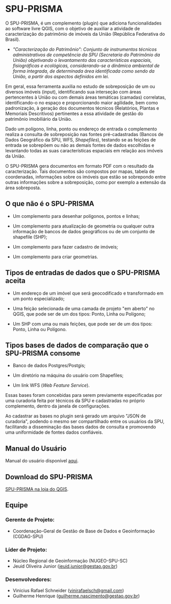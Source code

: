 # SPU-PRISMA

O SPU-PRISMA, é um complemento (plugin) que adiciona funcionalidades ao software livre QGIS, com o objetivo de auxiliar a atividade de caracterização do patrimônio de imóveis da União (República Federativa do Brasil).

* *"Caracterização do Patrimônio": Conjunto de instrumentos técnicos administrativos de competência da SPU (Secretaria do Patrimônio da União) objetivando o levantamento das características espaciais, fisiográficas e ecológicas, considerando-se a dinâmica ambiental de forma integrada, de determinada área identificada como sendo da União, a partir dos aspectos definidos em lei.*

Em geral, essa ferramenta auxilia no estudo de sobreposição de um ou diversos imóveis (input), identificando sua interseção com áreas pertencentes à União ou com demais áreas temáticas (camadas) correlatas, identificando-o no espaço e proporcionando maior agilidade, bem como padronização, à geração dos documentos técnicos (Relatórios, Plantas e Memoriais Descritivos) pertinentes a essa atividade de gestão do patrimônio imobiliário da União.

Dado um polígono, linha, ponto ou endereço de entrada o complemento realiza a consulta de sobreposição nas fontes pré-cadastradas (Bancos de Dados Geográfico da SPU, WFS, *Shapefiles*), testando se as feições de entrada se sobrepõem ou não as demais fontes de dados escolhidas e levantando todas as suas características espaciais em relação aos imóveis da União. 

O SPU-PRISMA gera documentos em formato PDF com o resultado da caracterização. Tais documentos são compostos por mapas, tabela de coordenadas, informações sobre os imóveis que estão se sobrepondo entre outras informações sobre a sobreposição, como por exemplo a extensão da área sobreposta. 


## O que não é o SPU-PRISMA

* Um complemento para desenhar polígonos, pontos e linhas;

* Um complemento para atualização de geometria ou qualquer outra informação de bancos de dados geográficos ou de um conjunto de shapefile (SHP);

* Um complemento para fazer cadastro de imóveis;

* Um complemento para criar geometrias.


## Tipos de entradas de dados que o SPU-PRISMA aceita 

* Um endereço de um imóvel que será geocodificado e transformado em um ponto especializado;

* Uma feição selecionada de uma camada de projeto "em aberto" no QGIS, que pode ser de um dos tipos: Ponto, Linha ou Polígono;

* Um SHP com uma ou mais feições, que pode ser de um dos tipos: Ponto, Linha ou Polígono.


## Tipos bases de dados de comparação que o SPU-PRISMA consome

* Banco de dados Postgres/Postgis;

* Um diretório na máquina do usuário com Shapefiles;

* Um link WFS (*Web Feature Service*).

Essas bases foram concebidas para serem previamente especificadas por uma curadoria feita por técnicos da SPU e cadastradas no próprio complemento, dentro da janela de configurações.  

Ao cadastrar as bases no plugin será gerado um arquivo "JSON de curadoria", podendo o mesmo ser compartilhado entre os usuários da SPU, facilitando a disseminação das bases dados de consulta e promovendo uma uniformidade de fontes dados confiáveis.


## Manual do Usuário

Manual do usuário disponível [aqui](https://github.com/cgdag/SPU-Prisma/tree/master/docs/manual_usuario).


## Download do SPU-PRISMA

[SPU-PRISMA na loja do QGIS](https://plugins.qgis.org/plugins/prisma/). 


## Equipe

### Gerente de Projeto: 
* Coordenação-Geral de Gestão de Base de Dados e Geoinformação (CGDAG-SPU)

### Líder de Projeto:
* Núcleo Regional de Geoinformação (NUGEO-SPU-SC)
* Jeuid Oliveira Junior (jeuid.junior@gestao.gov.br)

### Desenvolvedores:
* Vinicius Rafael Schneider (vinirafaelsch@gmail.com)
* Guilherme Henrique (guilherme.nascimento@gestao.gov.br)
